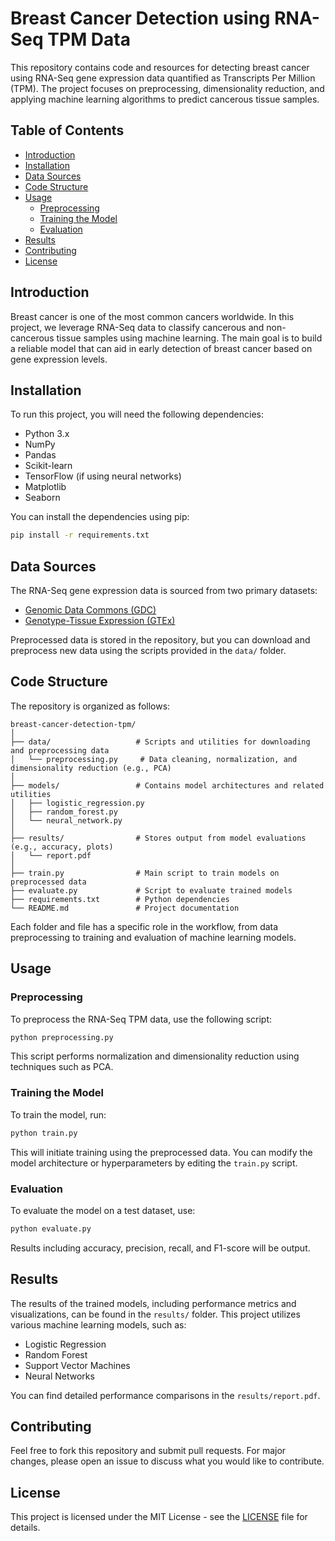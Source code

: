 
# Breast Cancer Detection using RNA-Seq TPM Data

This repository contains code and resources for detecting breast cancer using RNA-Seq gene expression data quantified as Transcripts Per Million (TPM). The project focuses on preprocessing, dimensionality reduction, and applying machine learning algorithms to predict cancerous tissue samples.

## Table of Contents
- [Introduction](#introduction)
- [Installation](#installation)
- [Data Sources](#data-sources)
- [Code Structure](#code-structure)
- [Usage](#usage)
  - [Preprocessing](#preprocessing)
  - [Training the Model](#training-the-model)
  - [Evaluation](#evaluation)
- [Results](#results)
- [Contributing](#contributing)
- [License](#license)

## Introduction

Breast cancer is one of the most common cancers worldwide. In this project, we leverage RNA-Seq data to classify cancerous and non-cancerous tissue samples using machine learning. The main goal is to build a reliable model that can aid in early detection of breast cancer based on gene expression levels.

## Installation

To run this project, you will need the following dependencies:

- Python 3.x
- NumPy
- Pandas
- Scikit-learn
- TensorFlow (if using neural networks)
- Matplotlib
- Seaborn

You can install the dependencies using pip:

```bash
pip install -r requirements.txt
```

## Data Sources

The RNA-Seq gene expression data is sourced from two primary datasets:
- [Genomic Data Commons (GDC)](https://gdc.cancer.gov/)
- [Genotype-Tissue Expression (GTEx)](https://gtexportal.org/)

Preprocessed data is stored in the repository, but you can download and preprocess new data using the scripts provided in the `data/` folder.

## Code Structure

The repository is organized as follows:

```
breast-cancer-detection-tpm/
│
├── data/                   # Scripts and utilities for downloading and preprocessing data
│   └── preprocessing.py     # Data cleaning, normalization, and dimensionality reduction (e.g., PCA)
│
├── models/                 # Contains model architectures and related utilities
│   ├── logistic_regression.py
│   ├── random_forest.py
│   └── neural_network.py
│
├── results/                # Stores output from model evaluations (e.g., accuracy, plots)
│   └── report.pdf
│
├── train.py                # Main script to train models on preprocessed data
├── evaluate.py             # Script to evaluate trained models
├── requirements.txt        # Python dependencies
└── README.md               # Project documentation
```

Each folder and file has a specific role in the workflow, from data preprocessing to training and evaluation of machine learning models.

## Usage

### Preprocessing

To preprocess the RNA-Seq TPM data, use the following script:

```bash
python preprocessing.py
```

This script performs normalization and dimensionality reduction using techniques such as PCA.

### Training the Model

To train the model, run:

```bash
python train.py
```

This will initiate training using the preprocessed data. You can modify the model architecture or hyperparameters by editing the `train.py` script.

### Evaluation

To evaluate the model on a test dataset, use:

```bash
python evaluate.py
```

Results including accuracy, precision, recall, and F1-score will be output.

## Results

The results of the trained models, including performance metrics and visualizations, can be found in the `results/` folder. This project utilizes various machine learning models, such as:

- Logistic Regression
- Random Forest
- Support Vector Machines
- Neural Networks

You can find detailed performance comparisons in the `results/report.pdf`.

## Contributing

Feel free to fork this repository and submit pull requests. For major changes, please open an issue to discuss what you would like to contribute.

## License

This project is licensed under the MIT License - see the [LICENSE](LICENSE) file for details.
